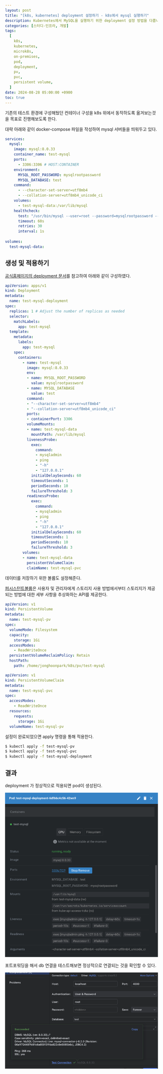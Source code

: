 ```yaml
---
layout: post
title: "[k8s, kubernetes] deployment 설정하기 - k8s에서 mysql 실행하기"
description: Kubernetes에서 MySQL을 실행하기 위한 deployment 설정 방법을 다룹니다. 기존 Docker Compose 구성을 k8s로 이전하며, MySQL 서버를 위한 deployment, persistent volume, 및 persistent volume claim을 설정하는 과정을 설명합니다. 설정 완료 후, kubectl 명령어를 통해 적용하고, pod 생성 및 데이터베이스 연결 테스트를 수행하여 정상 작동을 확인합니다.
categories: [스터디-인프라, 개발]
tags:
  [
    k8s,
    kubernetes,
    microk8s,
    on-premises,
    pod,
    deployment,
    pv,
    pvc,
    persistent volume,
  ]
date: 2024-08-28 05:00:00 +0900
toc: true
---
```


기존의 테스트 환경에 구성해뒀던 컨테이너 구성을 k8s 위에서 동작하도록 옮겨보는것을 목표로 진행해보도록 한다.

대략 아래와 같이 docker-compose 파일을 작성하여 mysql 서버들을 띄워두고 있다.

```yaml
services:
  mysql:
    image: mysql:8.0.33
    container_name: test-mysql
    ports:
      - 3306:3306 # HOST:CONTAINER
    environment:
      MYSQL_ROOT_PASSWORD: mysqlrootpassword
      MYSQL_DATABASE: test
    command:
      - --character-set-server=utf8mb4
      - --collation-server=utf8mb4_unicode_ci
    volumes:
      - test-mysql-data:/var/lib/mysql
    healthcheck:
      test: "/usr/bin/mysql --user=root --password=mysqlrootpassword --execute=\"SHOW DATABASES;\""
      timeout: 60s
      retries: 30
      interval: 1s

volumes:
  test-mysql-data:
```

## 생성 및 적용하기

[공식홈페이지의 deployment 문서](https://kubernetes.io/ko/docs/concepts/workloads/controllers/deployment/)를 참고하여 아래와 같이 구성하였다.

```yml
apiVersion: apps/v1
kind: Deployment
metadata:
  name: test-mysql-deployment
spec:
  replicas: 1 # Adjust the number of replicas as needed
  selector:
    matchLabels:
      app: test-mysql
  template:
    metadata:
      labels:
        app: test-mysql
    spec:
      containers:
        - name: test-mysql
          image: mysql:8.0.33   
          env:
          - name: MYSQL_ROOT_PASSWORD
            value: mysqlrootpassword
          - name: MYSQL_DATABASE
            value: test
          command:
          - "--character-set-server=utf8mb4"
          - "--collation-server=utf8mb4_unicode_ci"
          ports:
          - containerPort: 3306
          volumeMounts:
          - name: test-mysql-data
            mountPath: /var/lib/mysql
          livenessProbe:
            exec:
              command:
              - mysqladmin
              - ping
              - "-h"
              - "127.0.0.1"
            initialDelaySeconds: 60
            timeoutSeconds: 1
            periodSeconds: 10
            failureThreshold: 3
          readinessProbe:
            exec:
              command:
              - mysqladmin
              - ping
              - "-h"
              - "127.0.0.1"
            initialDelaySeconds: 60
            timeoutSeconds: 1
            periodSeconds: 10
            failureThreshold: 3
        volumes:
        - name: test-mysql-data
          persistentVolumeClaim:
          claimName: test-mysql-pvc
```

데이터를 저장하기 위한 볼륨도 설정해준다.

[퍼시스턴트볼륨](https://kubernetes.io/ko/docs/concepts/storage/persistent-volumes/)은 사용자 및 관리자에게 스토리지 사용 방법에서부터 스토리지가 제공되는 방법에 대한 세부 사항을 추상화하는 API를 제공한다.

```yml
apiVersion: v1
kind: PersistentVolume
metadata:
  name: test-mysql-pv
spec:
  volumeMode: Filesystem
  capacity:
    storage: 1Gi
  accessModes:
    - ReadWriteOnce
  persistentVolumeReclaimPolicy: Retain
  hostPath:
    path: /home/jonghoonpark/k8s/pv/test-mysql
```

```yml
apiVersion: v1
kind: PersistentVolumeClaim
metadata:
  name: test-mysql-pvc
spec:
  accessModes:
    - ReadWriteOnce
  resources:
    requests:
      storage: 1Gi
  volumeName: test-mysql-pv
```

설정이 완료되었으면 apply 명령을 통해 적용한다.

```sh
$ kubectl apply -f test-mysql-pv
$ kubectl apply -f test-mysql-pvc
$ kubectl apply -f test-mysql-deployment
```

## 결과

deployment 가 정상적으로 적용되면 pod이 생성된다.

![pod-property](/assets/images/2024-08-28-k8s-setup-pod-and-deployment/pod-property.png)

포트포워딩을 해서 db 연결을 테스트해보면 정상적으로 연결되는 것을 확인할 수 있다.

![connect-test](/assets/images/2024-08-28-k8s-setup-pod-and-deployment/connect-test.png)